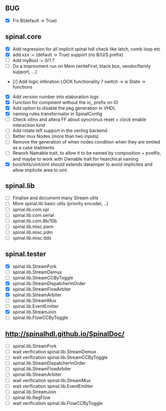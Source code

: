 ## BUG
- [X] Fix B(default -> True)

## spinal.core
- [x] Add regression for all implicit spinal hdl check like latch, comb loop etc
- [X] add xxx := (default -> True) support (no B/U/S prefix)
- [ ] Add myBool := 0/1 ?
- [ ] Do a improvment run on Mem (writeFirst, black box, vendor/family support, ...)
- [/] Add logic inferation LOCK functionality ? switch -> is   State -> functions
- [X] Add version number into elaboration logs
- [X] Function for compinent without the io_ prefix on IO
- [X] Add option to disable the pkg generation in VHDL
- [X] naming rules transformator in SpinalConfig
- [ ] Check xilinx and altera FF about syncronus reset + clock enable interaction kind 
- [ ] Add rotate left support in the verilog backend
- [ ] Better mux Nodes (more than two inputs)
- [ ] Remove the generation of when nodes condition when they are emited as a case statments
- [ ] Rework Namable trait, to allow it to be named by composition + postfix, and maybe to work with Ownable trait for hearchical naming
- [X] bool/bits/uint/sint should extends dataimper to avoid implicites and allow implicite area to uint

## spinal.lib

- [ ] Finalise and document many Stream utils
- [ ] More spinal.lib basic utils (priority encoder, ..)
- [ ] spinal.lib.com.spi
- [ ] spinal.lib.com.serial
- [ ] spinal.lib.com.8b/10b
- [ ] spinal.lib.misc.pwm
- [ ] spinal.lib.misc.pdm
- [ ] spinal.lib.misc.dds

## spinal.tester

- [X] spinal.lib.StreamFork
- [ ] spinal.lib.StreamDemux
- [ ] spinal.lib.StreamCCByToggle
- [X] spinal.lib.StreamDispatcherInOrder
- [X] spinal.lib.StreamFlowArbiter
- [X] spinal.lib.StreamArbiter
- [ ] spinal.lib.StreamMux
- [ ] spinal.lib.EventEmitter
- [X] spinal.lib.StreamJoin
- [ ] spinal.lib.FlowCCByToggle

## http://spinalhdl.github.io/SpinalDoc/

- [ ] spinal.lib.StreamFork
- [ ] wait verification spinal.lib.StreamDemux
- [ ] wait verification spinal.lib.StreamCCByToggle
- [ ] spinal.lib.StreamDispatcherInOrder
- [ ] spinal.lib.StreamFlowArbiter
- [ ] spinal.lib.StreamArbiter
- [ ] wait verification spinal.lib.StreamMux
- [ ] wait verification spinal.lib.EventEmitter
- [ ] spinal.lib.StreamJoin
- [ ] spinal.lib.RegFlow
- [ ] wait verification spinal.lib.FlowCCByToggle
